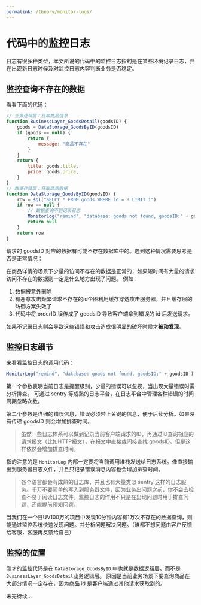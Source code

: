 ```yaml
---
permalink: /theory/monitor-logs/
---
```

# 代码中的监控日志

日志有很多种类型，本文所说的代码中的监控日志指的是在某些环境记录日志，并在出现新日志时候及时监控日志内容判断业务是否稳定。


## 监控查询不存在的数据 <a id="nonexistent-data"></a>

看看下面的代码：

```js
// 业务逻辑层：获取商品信息
function BusinessLayer_GoodsDetail(goodsID) {
    goods = DataStorage_GoodsByID(goodsID)
    if (goods == null) {
        return {
            message: "商品不存在"
        }
    }
    return {
        title: goods.title,
        price: goods.price,
    }
}
// 数据存储层：获取商品数据
function DataStorage_GoodsByID(goodsID) {
    row = sql("SELCT * FROM goods WHERE id = ? LIMIT 1")
    if row == null {
        // 数据查询不到记录日志
        MonitorLog("remind", "database: goods not found, goodsID:" + goodsID )
        return null
    }
    return row
}
```

请求的 goodsID 对应的数据有可能不存在数据库中的。遇到这种情况需要思考是否是正常情况：

在商品详情的场景下少量的访问不存在的数据是正常的，如果短时间有大量的请求访问不存在的数据则一定是什么地方出现了问题。
例如：

1. 数据被意外删除
2. 有恶意攻击频繁请求不存在的id企图利用缓存穿透攻击服务器，并且缓存层的防御方案失效了
3. 代码中将 orderID 误传成了 goodsID 导致客户端拿到错误的 id 后发送请求。

如果不记录日志则会导致这些错误和攻击造成很明显的破坏时候才**被动发现**。

## 监控日志细节 <a id="detail"></a>

来看看监控日志的调用代码：

```js
MonitorLog("remind", "database: goods not found, goodsID:" + goodsID )
```

第一个参数表明当前日志是提醒级别，少量的错误可以忽视，当出现大量错误时需分析排查。
可通过 sentry 等成熟的日志平台，在日志平台中管理各种错误的时间周期忽略次数。

第二个参数是详细的错误信息，错误必须带上关键的信息，便于后续分析。如果没有传递 goodsID 则会增加排查时间。

> 虽然一些日志体系可以做到记录当前客户端请求的ID，再通过ID查询相应的请求报文（比如HTTP报文），在报文中直接或间接查找 goodsID。但是这样依然会增加排查时间。

指的注意的是 `MonitorLog` 内部一定要将当前调用堆栈发送给日志系统。像直接输出到服务器日志文件，并且只记录错误消息内容也会增加排查时间。

> 各个语言都会有成熟的日志库，并且也有大量类似 sentry 这样的日志服务。千万不要简单的写入到服务器文件，因为业务出问题之前，你不会去检查不易于阅读日志文件。监控日志的作用不只是在出现问题时用于排查问题，还能提前预知问题。


当我们在一个日UV100万的项目中发现10分钟内容有1万次不存在的数据查询，则能通过监控系统快速发现问题。并分析问题解决问题。（谁都不想问题由客户反馈给客服，客服再反馈给自己）

## 监控的位置 <a id="track"></a>

刚才的监控代码是在 `DataStorage_GoodsByID` 中也就是数据逻辑层。而不是 `BusinessLayer_GoodsDetail`业务逻辑层。
原因是当前业务场景下要查询商品在大部分情况一定存在，因为商品 id 是客户端通过其他请求获取到的。

未完待续...
